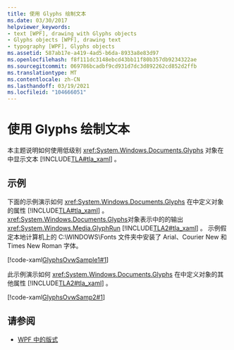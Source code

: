 ```yaml
---
title: 使用 Glyphs 绘制文本
ms.date: 03/30/2017
helpviewer_keywords:
- text [WPF], drawing with Glyphs objects
- Glyphs objects [WPF], drawing text
- typography [WPF], Glyphs objects
ms.assetid: 587ab17e-a419-4ad5-b6da-8933a8e83d97
ms.openlocfilehash: f8f111dc3148ebcd43bb11f80b357db9234322ae
ms.sourcegitcommit: 069786bcadbf9cd931d7dc3d892262cd852d2ffb
ms.translationtype: MT
ms.contentlocale: zh-CN
ms.lasthandoff: 03/19/2021
ms.locfileid: "104666051"
---
```

# <a name="draw-text-using-glyphs"></a>使用 Glyphs 绘制文本
本主题说明如何使用低级别 <xref:System.Windows.Documents.Glyphs> 对象在中显示文本 [!INCLUDE[TLA#tla_xaml](../../../includes/tlasharptla-xaml-md.md)] 。  
  
## <a name="example"></a>示例  
 下面的示例演示如何 <xref:System.Windows.Documents.Glyphs> 在中定义对象的属性 [!INCLUDE[TLA#tla_xaml](../../../includes/tlasharptla-xaml-md.md)] 。 <xref:System.Windows.Documents.Glyphs>对象表示中的的输出 <xref:System.Windows.Media.GlyphRun> [!INCLUDE[TLA2#tla_xaml](../../../includes/tla2sharptla-xaml-md.md)] 。 示例假定本地计算机上的 C:\WINDOWS\Fonts 文件夹中安装了 Arial、Courier New 和 Times New Roman 字体。  
  
 [!code-xaml[GlyphsOvwSample1#1](~/samples/snippets/csharp/VS_Snippets_Wpf/GlyphsOvwSample1/CS/default.xaml#1)]  
  
 此示例演示如何 <xref:System.Windows.Documents.Glyphs> 在中定义对象的其他属性 [!INCLUDE[TLA2#tla_xaml](../../../includes/tla2sharptla-xaml-md.md)] 。  
  
 [!code-xaml[GlyphsOvwSamp2#1](~/samples/snippets/csharp/VS_Snippets_Wpf/GlyphsOvwSamp2/CS/default.xaml#1)]  
  
## <a name="see-also"></a>请参阅

- [WPF 中的版式](typography-in-wpf.md)
